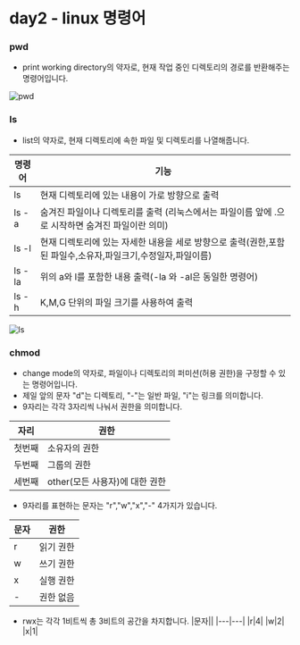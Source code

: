 # day2 - linux 명령어

### pwd
- print working directory의 약자로, 현재 작업 중인 디렉토리의 경로를 반환해주는 명령어입니다.

![pwd](https://user-images.githubusercontent.com/122597068/226290697-d132e298-23c0-43dc-b8b2-5d37cc374fdc.png)

### ls
- list의 약자로, 현재 디렉토리에 속한 파일 및 디렉토리를 나열해줍니다.

|명령어|기능|
|-----|-----|
| ls | 현재 디렉토리에 있는 내용이 가로 방향으로 출력 |
| ls -a | 숨겨진 파일이나 디렉토리를 출력 (리눅스에서는 파일이름 앞에 .으로 시작하면 숨겨진 파일이란 의미) |
| ls -l | 현재 디렉토리에 있는 자세한 내용을 세로 방향으로 출력(권한,포함된 파일수,소유자,파일크기,수정일자,파일이름) |
| ls -la | 위의 a와 l를 포함한 내용 출력(-la 와 -al은 동일한 명령어) |
|ls -h | K,M,G 단위의 파일 크기를 사용하여 출력 |

![ls](https://user-images.githubusercontent.com/122597068/226292838-048d9c86-7c26-4efb-b824-ec44f28622f9.png)

### chmod
- change mode의 약자로, 파일이나 디렉토리의 퍼미션(허용 권한)을 구정할 수 있는 명령어입니다.
- 제일 앞의 문자 "d"는 디렉토리, "-"는 일반 파일, "i"는 링크를 의미합니다.
- 9자리는 각각 3자리씩 나눠서 권한을 의미합니다.

|자리|권한|
|---|---|
|첫번째|소유자의 권한|
|두번째|그룹의 권한|
|세번째|other(모든 사용자)에 대한 권한|

- 9자리를 표현하는 문자는 "r","w","x","-" 4가지가 있습니다.

|문자|권한|
|---|---|
|r|읽기 권한|
|w|쓰기 권한|
|x|실행 권한|
|-|권한 없음|

- rwx는 각각 1비트씩 총 3비트의 공간을 차지합니다.
|문자||
|---|---|
|r|4|
|w|2|
|x|1|
